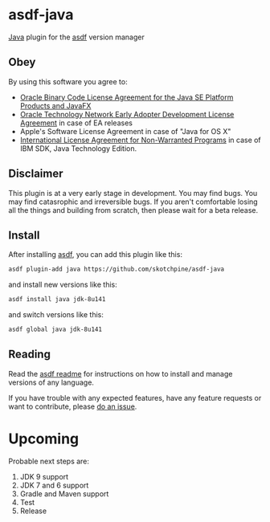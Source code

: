 # asdf-java

[Java](https://www.java.com/en/) plugin for the [asdf](https://github.com/asdf-vm/asdf) version manager

## Obey

By using this software you agree to:

- [Oracle Binary Code License Agreement for the Java SE Platform Products and JavaFX](http://www.oracle.com/technetwork/java/javase/terms/license/index.html)
- [Oracle Technology Network Early Adopter Development License Agreement](http://www.oracle.com/technetwork/licenses/ea-license-noexhibits-1938914.html) in case of EA releases
- Apple's Software License Agreement in case of "Java for OS X"
- [International License Agreement for Non-Warranted Programs](http://www14.software.ibm.com/cgi-bin/weblap/lap.pl?la_formnum=&li_formnum=L-PMAA-A3Z8P2&l=en) in case of IBM SDK, Java Technology Edition.

## Disclaimer

This plugin is at a very early stage in development.
You may find bugs. You may find catasrophic and irreversible bugs.
If you aren't comfortable losing all the things and building from scratch,
then please wait for a beta release.

## Install

After installing [asdf](https://github.com/asdf-vm/asdf),
you can add this plugin like this:

```bash
asdf plugin-add java https://github.com/skotchpine/asdf-java
```

and install new versions like this:

```bash
asdf install java jdk-8u141
```

and switch versions like this:

```bash
asdf global java jdk-8u141
```

## Reading

Read the [asdf readme](https://github.com/asdf-vm/asdf)
for instructions on how to install and manage versions of any language.

If you have trouble with any expected features,
have any feature requests or want to contribute,
please [do an issue](https://github.com/skotchpine/asdf-java/issues).

# Upcoming

Probable next steps are:

1. JDK 9 support
2. JDK 7 and 6 support
3. Gradle and Maven support
4. Test
5. Release
